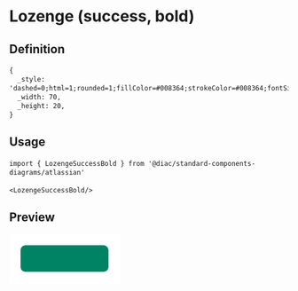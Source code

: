# Lozenge (success, bold)

## Definition

```
{
  _style: 'dashed=0;html=1;rounded=1;fillColor=#008364;strokeColor=#008364;fontSize=12;align=center;fontStyle=1;strokeWidth=2;fontColor=#ffffff',
  _width: 70,
  _height: 20,
}
```

## Usage

```
import { LozengeSuccessBold } from '@diac/standard-components-diagrams/atlassian'

<LozengeSuccessBold/>
```

## Preview

<img src="./lozenge-success-bold.png" width="200"/>

